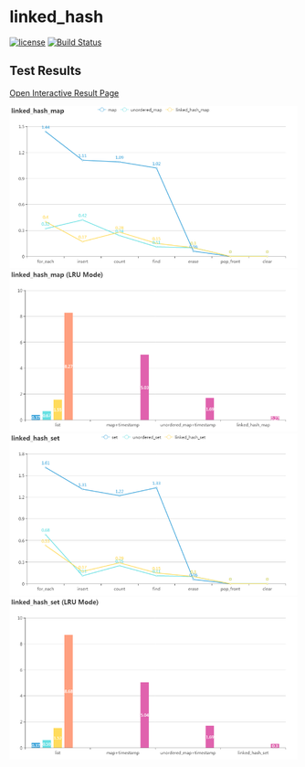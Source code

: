 # linked_hash

[![license](https://img.shields.io/badge/license-MIT-brightgreen.svg?style=flat)](https://github.com/ez8-co/ezpp/blob/master/LICENSE)  [![Build Status](https://orca-zhang.semaphoreci.com/badges/linked_hash/branches/master.svg?style=shields&key=252645d0-2585-4d99-99b7-aae2d1c44ec1)](https://orca-zhang.semaphoreci.com/projects/linked_hash)

## Test Results

[Open Interactive Result Page](https://ez8-co.github.io/linked_hash/)

![](https://github.com/ez8-co/linked_hash/raw/master/docs/linked_hash_map.png)
![](https://github.com/ez8-co/linked_hash/raw/master/docs/linked_hash_map%20(LRU%20Mode).png)
![](https://github.com/ez8-co/linked_hash/raw/master/docs/linked_hash_set.png)
![](https://github.com/ez8-co/linked_hash/raw/master/docs/linked_hash_set%20(LRU%20Mode).png)
